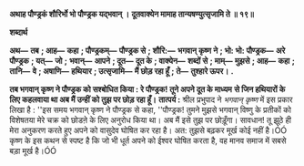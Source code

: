 **अथाह पौण्ड्रकं शौरिर्भो भो पौण्ड्रक यद्भवान् ।** **दूतवाक्येन मामाह तान्यषण्युत्सृजामि ते ॥ १९॥** 

**शब्दार्थ** 

**अथ—** **तब** **; आह—** **कहा** **; पौण्ड्रकम्—** **पौण्ड्रक से** **; शौरि:—** **भगवान् कृष्ण ने** **; भो: भो: पौण्ड्रक—** **अरे पौण्ड्रक** **; यत्—** **जो** **;** **भवान्—** **आपने** **; दूत—** **दूत के** **; वाक्येन—** **शब्दों से** **; माम्—** **मुझसे** **; आह—** **कहा** **; तानि—** **वे** **; अषाणि—** **हथियार** **; उत्सृजामि—** **मैं छोड़ रहा हूँ** **; ते—** **तुश्हारे ऊपर।** **.** 

**तब भगवान् कृष्ण ने पौण्ड्रक को सश्बोधित किया : रे पौण्ड्रक! तूने अपने दूत के माध्यम** **से जिन हथियारों के लिए कहलवाया था अब मैं उन्हीं को तुझ पर छोड़ रहा हूँ।** **तात्पर्य :** श्रील प्रभुपाद ने *भगवान् कृष्ण* में इस प्रकार लिखा है : ''इस समय भगवान् कृष्ण ने पौण्ड्रक से कहा, ''पौण्ड्रक! तुमने मुझसे भगवान् विष्णु के प्रतीकों को विशेषतया मेरे चक्र को छोडऩे के लिए अनुरोध किया था। अब मैं इसे तुझ पर छोड़ूँगा। सावधान! तू झूठे ही मेरा अनुकरण करते हुए अपने को वासुदेव घोषित कर रहा है। अत: तुझसे बढ़कर मूर्ख कोई नहीं है।ÓÓ कृष्ण के इस कथन से स्पष्ट है कि जो भी धूर्त अपने को ईश्वर घोषित करता है, वह मानव समाज में सबसे बड़ा मूर्ख है।ÓÓ  